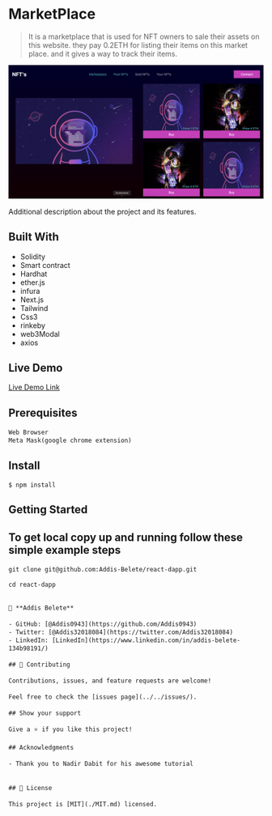 # MarketPlace

> It is a marketplace that is used for NFT owners to sale their assets on this website. they pay 0.2ETH for listing their items on this market place. and it gives a way to track their items.

![screenshot](./assets/market1.png)

Additional description about the project and its features.

## Built With

- Solidity
- Smart contract
- Hardhat
- ether.js
- infura
- Next.js
- Tailwind
- Css3
- rinkeby
- web3Modal
- axios

## Live Demo

[Live Demo Link](https://mystifying-knuth-91d732.netlify.app)

## Prerequisites

```
Web Browser
Meta Mask(google chrome extension)
```

## Install

```
$ npm install

```

## Getting Started

## To get local copy up and running follow these simple example steps

```
git clone git@github.com:Addis-Belete/react-dapp.git
```

```
cd react-dapp
```

```

👤 **Addis Belete**

- GitHub: [@Addis0943](https://github.com/Addis0943)
- Twitter: [@Addis32018084](https://twitter.com/Addis32018084)
- LinkedIn: [LinkedIn](https://www.linkedin.com/in/addis-belete-134b98191/)

## 🤝 Contributing

Contributions, issues, and feature requests are welcome!

Feel free to check the [issues page](../../issues/).

## Show your support

Give a ⭐️ if you like this project!

## Acknowledgments

- Thank you to Nadir Dabit for his awesome tutorial


## 📝 License

This project is [MIT](./MIT.md) licensed.
```
